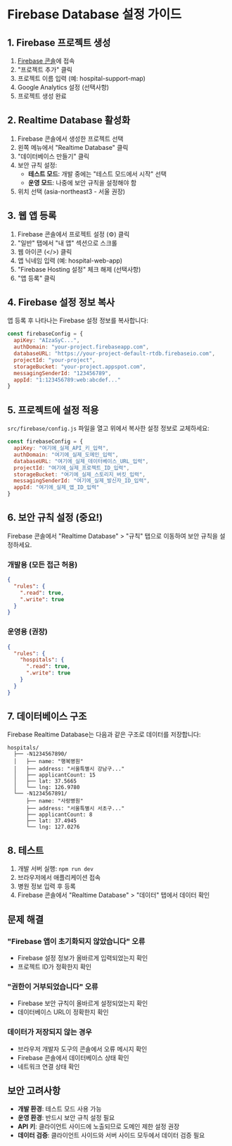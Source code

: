 # Firebase Database 설정 가이드

## 1. Firebase 프로젝트 생성

1. [Firebase 콘솔](https://console.firebase.google.com/)에 접속
2. "프로젝트 추가" 클릭
3. 프로젝트 이름 입력 (예: hospital-support-map)
4. Google Analytics 설정 (선택사항)
5. 프로젝트 생성 완료

## 2. Realtime Database 활성화

1. Firebase 콘솔에서 생성한 프로젝트 선택
2. 왼쪽 메뉴에서 "Realtime Database" 클릭
3. "데이터베이스 만들기" 클릭
4. 보안 규칙 설정:
   - **테스트 모드**: 개발 중에는 "테스트 모드에서 시작" 선택
   - **운영 모드**: 나중에 보안 규칙을 설정해야 함
5. 위치 선택 (asia-northeast3 - 서울 권장)

## 3. 웹 앱 등록

1. Firebase 콘솔에서 프로젝트 설정 (⚙️) 클릭
2. "일반" 탭에서 "내 앱" 섹션으로 스크롤
3. 웹 아이콘 (</>) 클릭
4. 앱 닉네임 입력 (예: hospital-web-app)
5. "Firebase Hosting 설정" 체크 해제 (선택사항)
6. "앱 등록" 클릭

## 4. Firebase 설정 정보 복사

앱 등록 후 나타나는 Firebase 설정 정보를 복사합니다:

```javascript
const firebaseConfig = {
  apiKey: "AIzaSyC...",
  authDomain: "your-project.firebaseapp.com",
  databaseURL: "https://your-project-default-rtdb.firebaseio.com",
  projectId: "your-project",
  storageBucket: "your-project.appspot.com",
  messagingSenderId: "123456789",
  appId: "1:123456789:web:abcdef..."
}
```

## 5. 프로젝트에 설정 적용

`src/firebase/config.js` 파일을 열고 위에서 복사한 설정 정보로 교체하세요:

```javascript
const firebaseConfig = {
  apiKey: "여기에_실제_API_키_입력",
  authDomain: "여기에_실제_도메인_입력",
  databaseURL: "여기에_실제_데이터베이스_URL_입력",
  projectId: "여기에_실제_프로젝트_ID_입력",
  storageBucket: "여기에_실제_스토리지_버킷_입력",
  messagingSenderId: "여기에_실제_발신자_ID_입력",
  appId: "여기에_실제_앱_ID_입력"
}
```

## 6. 보안 규칙 설정 (중요!)

Firebase 콘솔에서 "Realtime Database" > "규칙" 탭으로 이동하여 보안 규칙을 설정하세요.

### 개발용 (모든 접근 허용)
```json
{
  "rules": {
    ".read": true,
    ".write": true
  }
}
```

### 운영용 (권장)
```json
{
  "rules": {
    "hospitals": {
      ".read": true,
      ".write": true
    }
  }
}
```

## 7. 데이터베이스 구조

Firebase Realtime Database는 다음과 같은 구조로 데이터를 저장합니다:

```
hospitals/
  ├── -N1234567890/
  │   ├── name: "행복병원"
  │   ├── address: "서울특별시 강남구..."
  │   ├── applicantCount: 15
  │   ├── lat: 37.5665
  │   └── lng: 126.9780
  └── -N1234567891/
      ├── name: "사랑병원"
      ├── address: "서울특별시 서초구..."
      ├── applicantCount: 8
      ├── lat: 37.4945
      └── lng: 127.0276
```

## 8. 테스트

1. 개발 서버 실행: `npm run dev`
2. 브라우저에서 애플리케이션 접속
3. 병원 정보 입력 후 등록
4. Firebase 콘솔에서 "Realtime Database" > "데이터" 탭에서 데이터 확인

## 문제 해결

### "Firebase 앱이 초기화되지 않았습니다" 오류
- Firebase 설정 정보가 올바르게 입력되었는지 확인
- 프로젝트 ID가 정확한지 확인

### "권한이 거부되었습니다" 오류
- Firebase 보안 규칙이 올바르게 설정되었는지 확인
- 데이터베이스 URL이 정확한지 확인

### 데이터가 저장되지 않는 경우
- 브라우저 개발자 도구의 콘솔에서 오류 메시지 확인
- Firebase 콘솔에서 데이터베이스 상태 확인
- 네트워크 연결 상태 확인

## 보안 고려사항

- **개발 환경**: 테스트 모드 사용 가능
- **운영 환경**: 반드시 보안 규칙 설정 필요
- **API 키**: 클라이언트 사이드에 노출되므로 도메인 제한 설정 권장
- **데이터 검증**: 클라이언트 사이드와 서버 사이드 모두에서 데이터 검증 필요





